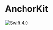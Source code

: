 # AnchorKit
[![Swift 4.0](https://img.shields.io/badge/Swift-5.0-orange.svg)](https://developer.apple.com/swift/)
